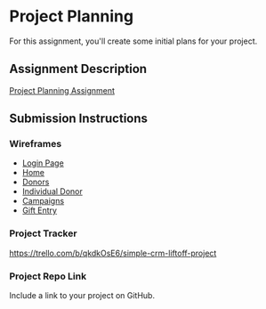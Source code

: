 # Project Planning
For this assignment, you'll create some initial plans for your project.

## Assignment Description
[Project Planning Assignment](https://education.launchcode.org/liftoff/modules/assignments/project-planning)

## Submission Instructions

### Wireframes

* [Login Page](https://github.com/cmfournier/liftoff-assignments/blob/master/P3-Project_Planning/1_login.jpg)
* [Home](https://github.com/cmfournier/liftoff-assignments/blob/master/P3-Project_Planning/2_Home.jpg)
* [Donors](https://github.com/cmfournier/liftoff-assignments/blob/master/P3-Project_Planning/3_Donors.jpg)
* [Individual Donor](https://github.com/cmfournier/liftoff-assignments/blob/master/P3-Project_Planning/4_Ind_Donor.jpg)
* [Campaigns](https://github.com/cmfournier/liftoff-assignments/blob/master/P3-Project_Planning/5_Campaigns.jpg)
* [Gift Entry](https://github.com/cmfournier/liftoff-assignments/blob/master/P3-Project_Planning/6_Gift_Entry.jpg)

### Project Tracker

https://trello.com/b/qkdkOsE6/simple-crm-liftoff-project

### Project Repo Link

Include a link to your project on GitHub.
